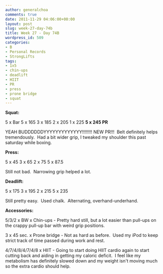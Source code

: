```yaml
---
author: generalchoa
comments: true
date: 2011-11-29 04:06:00+00:00
layout: post
slug: week-27-day-74b
title: Week 27 - Day 74B
wordpress_id: 509
categories:
- B
- Personal Records
- StrongLifts
tags:
- 1x5
- chin-ups
- deadlift
- HIIT
- PR
- press
- prone bridge
- squat
---
```


**Squat:**

5 x Bar
5 x 165
3 x 185
2 x 205
1 x 225
**5 x 245 PR**

YEAH BUDDDDDDYYYYYYYYYYYYY!!!!!!!! NEW PR!!!  Belt definitely helps tremendously.  Had a bit wider grip, I tweaked my shoulder this past saturday while boxing.

**Press:**

5 x 45
3 x 65
2 x 75
5 x 87.5

Still not bad.  Narrowing grip helped a lot.

**Deadlift:**

5 x 175
3 x 195
2 x 215
5 x 235

Still pretty easy.  Used chalk.  Alternating, overhand-underhand.

**Accessories:**

5/3/2 x BW x Chin-ups - Pretty hard still, but a lot easier than pull-ups on the crappy pull-up bar with weird grip positions.

3 x 45 sec. x Prone bridge - Not as hard as before.  Used my iPod to keep strict track of time passed during work and rest.

4/7/4/8/4/7/4/8 x HIIT - Going to start doing HIIT cardio again to start cutting back and aiding in getting my caloric deficit.  I feel like my metabolism has definitely slowed down and my weight isn't moving much so the extra cardio should help.
